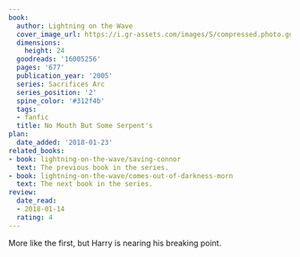 ```yaml
---
book:
  author: Lightning on the Wave
  cover_image_url: https://i.gr-assets.com/images/S/compressed.photo.goodreads.com/books/1579183435l/16005256._SX98_.jpg
  dimensions:
    height: 24
  goodreads: '16005256'
  pages: '677'
  publication_year: '2005'
  series: Sacrifices Arc
  series_position: '2'
  spine_color: '#312f4b'
  tags:
  - fanfic
  title: No Mouth But Some Serpent's
plan:
  date_added: '2018-01-23'
related_books:
- book: lightning-on-the-wave/saving-connor
  text: The previous book in the series.
- book: lightning-on-the-wave/comes-out-of-darkness-morn
  text: The next book in the series.
review:
  date_read:
  - 2018-01-14
  rating: 4
---
```

More like the first, but Harry is nearing his breaking point.
